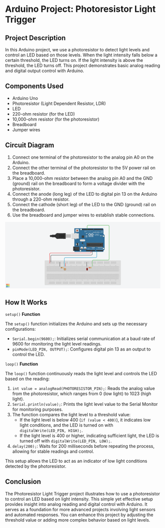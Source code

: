 # Arduino Project: Photoresistor Light Trigger

## Project Description

In this Arduino project, we use a photoresistor to detect light levels and control an LED based on those levels. When the light intensity falls below a certain threshold, the LED turns on. If the light intensity is above the threshold, the LED turns off. This project demonstrates basic analog reading and digital output control with Arduino.

## Components Used

- Arduino Uno
- Photoresistor (Light Dependent Resistor, LDR)
- LED
- 220-ohm resistor (for the LED)
- 10,000-ohm resistor (for the photoresistor)
- Breadboard
- Jumper wires

## Circuit Diagram

1. Connect one terminal of the photoresistor to the analog pin A0 on the Arduino.
2. Connect the other terminal of the photoresistor to the 5V power rail on the breadboard.
3. Place a 10,000-ohm resistor between the analog pin A0 and the GND (ground) rail on the breadboard to form a voltage divider with the photoresistor.
4. Connect the anode (long leg) of the LED to digital pin 13 on the Arduino through a 220-ohm resistor.
5. Connect the cathode (short leg) of the LED to the GND (ground) rail on the breadboard.
6. Use the breadboard and jumper wires to establish stable connections.

![Circuit diagram](https://github.com/MBenincasa/arduino-learning-projects/blob/main/photoresistor_light_trigger/photoresistor_light_trigger_design.png)

## How It Works

`setup()` **Function**

The `setup()` function initializes the Arduino and sets up the necessary configurations:

- `Serial.begin(9600);`: Initializes serial communication at a baud rate of 9600 for monitoring the light level readings.
- `pinMode(LED_PIN, OUTPUT);`: Configures digital pin 13 as an output to control the LED.

`loop()` **Function**

The `loop()` function continuously reads the light level and controls the LED based on the reading:

1. `int value = analogRead(PHOTORESISTOR_PIN);`: Reads the analog value from the photoresistor, which ranges from 0 (low light) to 1023 (high light).
2. `Serial.println(value);`: Prints the light level value to the Serial Monitor for monitoring purposes.
3. The function compares the light level to a threshold value:
   - If the light level is below 400 (`if (value < 400)`), it indicates low light conditions, and the LED is turned on with `digitalWrite(LED_PIN, HIGH);`.
   - If the light level is 400 or higher, indicating sufficient light, the LED is turned off with `digitalWrite(LED_PIN, LOW);`.
4. `delay(200);`: Waits for 200 milliseconds before repeating the process, allowing for stable readings and control.

This setup allows the LED to act as an indicator of low light conditions detected by the photoresistor.

## Conclusion

The Photoresistor Light Trigger project illustrates how to use a photoresistor to control an LED based on light intensity. This simple yet effective setup provides insight into analog reading and digital control with Arduino. It serves as a foundation for more advanced projects involving light sensors and automated responses. You can enhance this project by adjusting the threshold value or adding more complex behavior based on light levels.